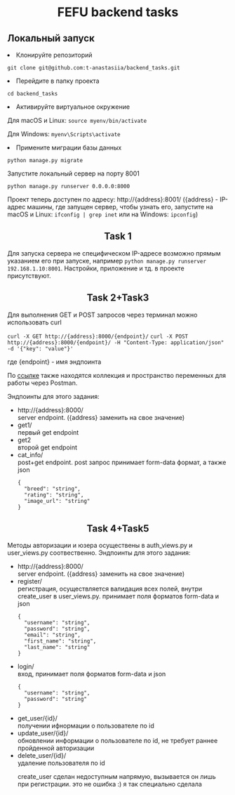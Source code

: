 <h1 align="center">FEFU backend tasks</h1>

<h2>Локальный запуск</h2>

<li>Клонируйте репозиторий</li>

```git clone git@github.com:t-anastasiia/backend_tasks.git```

<li>Перейдите в папку проекта</li>

```cd backend_tasks```

<li>Активируйте виртуальное окружение</li>

Для macOS и Linux:
```source myenv/bin/activate```

Для Windows:
```myenv\Scripts\activate```

<li>Примените миграции базы данных</li>

```python manage.py migrate```

</li>Запустите локальный сервер на порту 8001</li>

```python manage.py runserver 0.0.0.0:8000```

Проект теперь доступен по адресу:
http://{address}:8001/ ({address} - IP-адрес машины, где запущен сервер, чтобы узнать его, запустите на macOS и Linux: ```ifconfig | grep inet``` или на Windows: ```ipconfig```)

<h2 align="center">Task 1</h2>

Для запуска сервера не специфическом IP-адресе возможно прямым указанием его при запуске, например ```python manage.py runserver 192.168.1.10:8001```. Настройки, приложение и тд. в проекте присутствуют.

<h2 align="center">Task 2+Task3</h2>
Для выполнения GET и POST запросов через терминал можно использовать curl

```curl -X GET http://{address}:8000/{endpoint}/```
```curl -X POST http://{address}:8000/{endpoint}/ -H "Content-Type: application/json" -d '{"key": "value"}'```

где {endpoint} - имя эндпоинта

По <a href="https://disk.yandex.ru/d/AWNMfRUiP4T5_w">ссылке</a> также находятся коллекция и пространство переменных для работы через Postman. 

Эндпоинты для этого задания:
<ul>
  <li>http://{address}:8000/</li> server endpoint. ({address} заменить на свое значение)
  <li>get1/</li> первый get endpoint
  <li>get2</li> второй get endpoint
  <li>cat_info/</li> post+get endpoint. post запрос принимает form-data формат, а также json 
  
```
{
  "breed": "string",
  "rating": "string",
  "image_url": "string"
}
```
</ul>

<h2 align="center">Task 4+Task5</h2>
Методы авторизации и юзера осуществены в auth_views.py и user_views.py соотвественно. 
Эндпоинты для этого задания:
<ul>
  <li>http://{address}:8000/</li> server endpoint. ({address} заменить на свое значение)
  <li>register/</li> регистрация, осуществляется валидация всех полей, внутри create_user в user_views.py. принимает поля форматов form-data и json
  
  ```
  {
    "username": "string",
    "password": "string",
    "email": "string",
    "first_name": "string",
    "last_name": "string"
  }
  ```
  <li>login/</li> вход, принимает поля форматов form-data и json
  
  ```
  {
    "username": "string",
    "password": "string"
  }
  ```
  <li>get_user/{id}/</li> получении ифнормации о пользователе по id 
  <li>update_user/{id}/</li> обновлении информации о пользователе по id, не требует раннее пройденной авторизации
  <li>delete_user/{id}/</li> удаление пользователя по id

  create_user сделан недоступным напрямую, вызывается он лишь при регистрации. это не ошибка :) я так специально сделала
  
